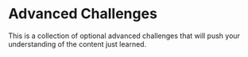 # Advanced Challenges

This is a collection of optional advanced challenges that will push your understanding of the content just learned.
